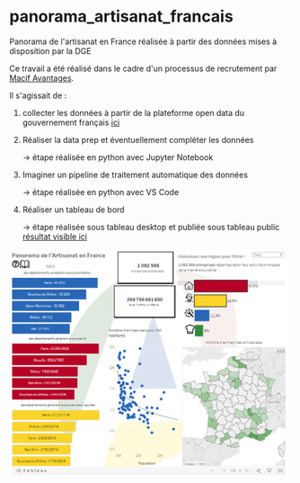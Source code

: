# panorama_artisanat_francais
Panorama de l'artisanat en France réalisée à partir des données mises à disposition par la DGE 

Ce travail a été réalisé dans le cadre d'un processus de recrutement par [Macif Avantages](https://www.macifavantages.fr/).

Il s'agissait de :

1. collecter les données à partir de la plateforme open data du gouvernement français [ici](https://www.data.gouv.fr/fr/datasets/artisans-nombre-d-entreprises-chiffre-d-affaires-et-valeur-ajoutee/)

2. Réaliser la data prep et éventuellement compléter les données

    -> étape réalisée en python avec Jupyter Notebook

3. Imaginer un pipeline de traitement automatique des données

    -> étape réalisée en python avec VS Code

4. Réaliser un tableau de bord 

    -> étape réalisée sous tableau desktop et publiée sous tableau public [résultat visible ici](https://public.tableau.com/app/profile/marion.coutarel/viz/panorama_artisanat_france/Panoramadelartisanat)


![alt text](https://github.com/MarionCoutarel/panorama_artisanat_francais/blob/main/panorama-artisanat.png)

